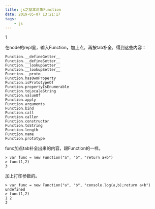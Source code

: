 ```yaml
---
title: js之基本对象Function
date: 2019-05-07 13:21:17
tags:
	- js
---
```


1

在node的repl里，输入Function，加上点，再按tab补全，得到这些内容：

```
Function.__defineGetter__
Function.__defineSetter__
Function.__lookupGetter__
Function.__lookupSetter__
Function.__proto__
Function.hasOwnProperty
Function.isPrototypeOf
Function.propertyIsEnumerable
Function.toLocaleString
Function.valueOf
Function.apply
Function.arguments
Function.bind
Function.call
Function.caller
Function.constructor
Function.toString
Function.length
Function.name
Function.prototype
```

func加点tab补全出来的内容，跟Function的一样。

```
> var func = new Function("a", "b", "return a+b")
> func(1,2)
3
```

加上打印参数的。

```
> var func = new Function("a", "b", "console.log(a,b);return a+b")
undefined
> func(1,2)
1 2
3
```

